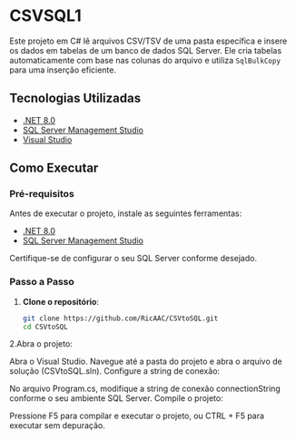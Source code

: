 # CSVSQL1

Este projeto em C# lê arquivos CSV/TSV de uma pasta específica e insere os dados em tabelas de um banco de dados SQL Server. Ele cria tabelas automaticamente com base nas colunas do arquivo e utiliza `SqlBulkCopy` para uma inserção eficiente.

## Tecnologias Utilizadas
- [.NET 8.0](https://dotnet.microsoft.com/pt-br/download)
- [SQL Server Management Studio](https://learn.microsoft.com/pt-br/sql/ssms/download-sql-server-management-studio-ssms?view=sql-server-ver16)
- [Visual Studio](https://visualstudio.microsoft.com/pt-br/)

## Como Executar

### Pré-requisitos
Antes de executar o projeto, instale as seguintes ferramentas:
- [.NET 8.0](https://dotnet.microsoft.com/pt-br/download/dotnet?cid=getdotnetcorecli)
- [SQL Server Management Studio](https://learn.microsoft.com/pt-br/sql/ssms/download-sql-server-management-studio-ssms?view=sql-server-ver16)

Certifique-se de configurar o seu SQL Server conforme desejado.

### Passo a Passo

1. **Clone o repositório**:
   ```bash
   git clone https://github.com/RicAAC/CSVtoSQL.git
   cd CSVtoSQL
2.Abra o projeto:

Abra o Visual Studio.
Navegue até a pasta do projeto e abra o arquivo de solução (CSVtoSQL.sln).
Configure a string de conexão:

No arquivo Program.cs, modifique a string de conexão connectionString conforme o seu ambiente SQL Server.
Compile o projeto:

Pressione F5 para compilar e executar o projeto, ou CTRL + F5 para executar sem depuração.
